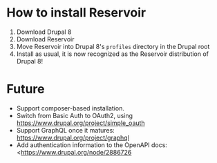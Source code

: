 # How to install Reservoir

1. Download Drupal 8
2. Download Reservoir
3. Move Reservoir into Drupal 8's `profiles` directory in the Drupal root
4. Install as usual, it is now recognized as the Reservoir distribution of Drupal 8!




# Future

- Support composer-based installation.
- Switch from Basic Auth to OAuth2, using <https://www.drupal.org/project/simple_oauth>
- Support GraphQL once it matures: <https://www.drupal.org/project/graphql>
- Add authentication information to the OpenAPI docs: <https://www.drupal.org/node/2886726
